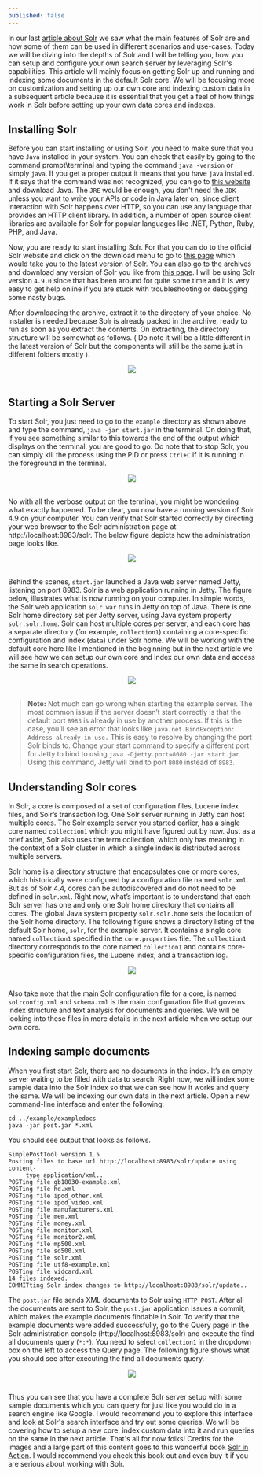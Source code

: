 ```yaml
---
published: false
---
```





In our last [article about Solr](http://dipanjans.github.io/exploring-solr/) we saw what the main features of Solr are and how some of them can be used in different scenarios and use-cases. Today we will be diving into the depths of Solr and I will be telling you, how you can setup and configure your own search server by leveraging Solr's capabilities. This article will mainly focus on getting Solr up and running and indexing some documents in the default Solr core. We will be focusing more on customization and setting up our own core and indexing custom data in a subsequent article because it is essential that you get a feel of how things work in Solr before setting up your own data cores and indexes.

## Installing Solr

Before you can start installing or using Solr, you need to make sure that you have `Java` installed in your system. You can check that easily by going to the command prompt\terminal and typing the command `java -version` or simply `java`. If you get a proper output it means that you have `java` installed. If it says that the command was not recognized, you can go to [this website](http://www.oracle.com/technetwork/java/javase/downloads/index.html) and download Java. The `JRE` would be enough, you don't need the `JDK` unless you want to write your APIs or code in Java later on, since client interaction with Solr happens over HTTP, so you can use any language that provides an HTTP client library. In addition, a number of open source client libraries are available for Solr for popular languages like .NET, Python, Ruby, PHP, and Java.

Now, you are ready to start installing Solr. For that you can do to the official Solr website and click on the download menu to go to [this page](http://lucene.apache.org/solr/mirrors-solr-latest-redir.html) which would take you to the latest version of Solr. You can also go to the archives and download any version of Solr you like from [this page](http://archive.apache.org/dist/lucene/solr/). I will be using Solr version `4.9.0` since that has been around for quite some time and it is very easy to get help online if you are stuck with troubleshooting or debugging some nasty bugs.

After downloading the archive, extract it to the directory of your choice. No installer is needed because Solr is already packed in the archive, ready to run as soon as you extract the contents. On extracting, the directory structure will be somewhat as follows. ( Do note it will be a little different in the latest version of Solr but the components will still be the same just in different folders mostly ).

<div style="text-align: center;">
<img src="http://i.imgur.com/NtbjVar.png"/>
</div>
<br>

## Starting a Solr Server

To start Solr, you just need to go to the `example` directory as shown above and type the command, `java -jar start.jar` in the terminal. On doing that, if you see something similar to this towards the end of the output which displays on the terminal, you are good to go. Do note that to stop Solr, you can simply kill the process using the PID or press `Ctrl+C` if it is running in the foreground in the terminal.

<div style="text-align: center;">
<img src="http://i.imgur.com/DwmXWid.png"/>
</div>
<br>

No with all the verbose output on the terminal, you might be wondering what exactly happened. To be clear, you now have a running version of Solr 4.9 on your computer. You can verify that Solr started correctly by directing your web browser to the Solr administration page at http://localhost:8983/solr. The below figure depicts how the administration page looks like.

<div style="text-align: center;">
<img src="http://i.imgur.com/FO7O2IU.png"/>
</div>
<br>

Behind the scenes, `start.jar` launched a Java web server named Jetty, listening on port 8983. Solr is a web application running in Jetty. The figure below, illustrates what is now running on your computer. In simple words, the Solr web application `solr.war` runs in Jetty on top of Java. There is one Solr home directory set per Jetty server, using Java system property `solr.solr.home`. Solr can host multiple cores per server, and each core has a separate directory (for example, `collection1`) containing a core-specific configuration and index (`data`) under Solr home. We will be working with the default core here like I mentioned in the beginning but in the next article we will see how we can setup our own core and index our own data and access the same in search operations.

<div style="text-align: center;">
<img src="http://i.imgur.com/P3JCF1M.png"/>
</div>
<br>

> **Note:** Not much can go wrong when starting the example server. The most common issue if the server doesn’t start correctly is that the default port `8983` is already in use by another process. If this is the case, you’ll see an error that looks like `java.net.BindException: Address already in use.` This is easy to resolve by changing the port Solr binds to. Change your start command to specify a different port for Jetty to bind to using `java -Djetty.port=8080 -jar start.jar`. Using this command, Jetty will bind to port `8080` instead of `8983`.

## Understanding Solr cores

In Solr, a core is composed of a set of configuration files, Lucene index files, and Solr’s transaction log. One Solr server running in Jetty can host multiple cores. The Solr example server you started earlier, has a single core named `collection1` which you might have figured out by now. Just as a brief aside, Solr also uses the term collection, which only has meaning in the context of a Solr cluster in which a single index is distributed across multiple servers.

Solr home is a directory structure that encapsulates one or more cores, which historically were configured by a configuration file named `solr.xml`. But as of Solr 4.4, cores can be autodiscovered and do not need to be defined in `solr.xml`. Right now, what’s important is to understand that each Solr server has one and only one Solr home directory that contains all cores. The global Java system property `solr.solr.home` sets the location of the Solr home directory. The following figure shows a directory listing of the default Solr home, `solr`, for the example server. It contains a single core named `collection1` specified in the `core.properties` file. The `collection1` directory corresponds to the core named `collection1` and contains core-specific configuration files, the Lucene index, and a transaction log.

<div style="text-align: center;">
<img src="http://i.imgur.com/zmtWAvF.png"/>
</div>
<br>

Also take note that the main Solr configuration file for a core, is named `solrconfig.xml` and `schema.xml` is the main configuration file that governs index structure and text analysis for documents and queries. We will be looking into these files in more details in the next article when we setup our own core.

## Indexing sample documents

When you first start Solr, there are no documents in the index. It’s an empty server waiting to be filled with data to search. Right now, we will index some sample data into the Solr index so that we can see how it works and query the same. We will be indexing our own data in the next article. Open a new command-line interface and enter the following:

```
cd ../example/exampledocs
java -jar post.jar *.xml
```
You should see output that looks as follows.

```
SimplePostTool version 1.5
Posting files to base url http://localhost:8983/solr/update using content-
     type application/xml..
POSTing file gb18030-example.xml
POSTing file hd.xml
POSTing file ipod_other.xml
POSTing file ipod_video.xml
POSTing file manufacturers.xml
POSTing file mem.xml
POSTing file money.xml
POSTing file monitor.xml
POSTing file monitor2.xml
POSTing file mp500.xml
POSTing file sd500.xml
POSTing file solr.xml
POSTing file utf8-example.xml
POSTing file vidcard.xml
14 files indexed.
COMMITting Solr index changes to http://localhost:8983/solr/update..
```

The `post.jar` file sends XML documents to Solr using `HTTP POST`. After all the documents are sent to Solr, the `post.jar` application issues a commit, which makes the example documents findable in Solr. To verify that the example documents were added successfully, go to the Query page in the Solr administration console (http://localhost:8983/solr) and execute the find all documents query (`*:*`). You need to select `collection1` in the dropdown box on the left to access the Query page. The following figure shows what you should see after executing the find all documents query.

<div style="text-align: center;">
<img src="http://i.imgur.com/VCaGy2V.png"/>
</div>
<br>

Thus you can see that you have a complete Solr server setup with some sample documents which you can query for just like you would do in a search engine like Google. I would recommend you to explore this interface and look at Solr's search interface and try out some queries. We will be covering how to setup a new core, index custom data into it and run queries on the same in the next article. That's all for now folks! Credits for the images and a large part of this content goes to this wonderful book [Solr in Action](http://www.manning.com/grainger/?a_aid=1&a_bid=39472865). I would recommend you check this book out and even buy it if you are serious about working with Solr.





